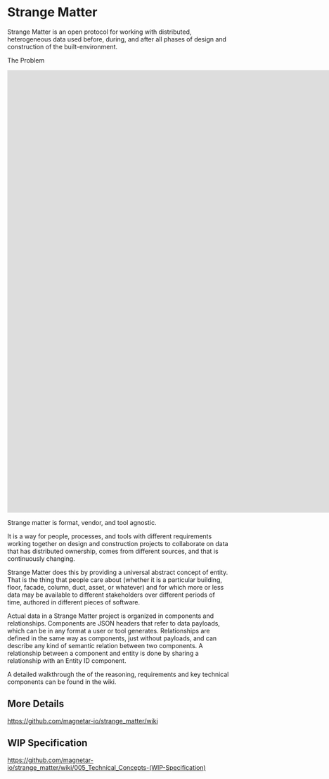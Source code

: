 # Strange Matter
Strange Matter is an open protocol for working with distributed, heterogeneous data used before, during, and after all phases of design and construction of the built-environment.

The Problem

<iframe width="2312" height="1006" src="https://www.youtube.com/embed/B58gelAg4P8" title="Pitch" frameborder="0" allow="accelerometer; autoplay; clipboard-write; encrypted-media; gyroscope; picture-in-picture; web-share" allowfullscreen></iframe>

Strange matter is format, vendor, and tool agnostic.  

It is a way for people, processes, and tools with different requirements working together on design and construction projects to collaborate on data that has distributed ownership, comes from different sources, and that is continuously changing. 

Strange Matter does this by providing a universal abstract concept of entity. That is the thing that people care about (whether it is a particular building, floor, facade, column, duct, asset, or whatever) and for which more or less data may be available to different stakeholders over different periods of time, authored in different pieces of software. 

Actual data in a Strange Matter project is organized in components and relationships.  Components are JSON headers that refer to data payloads, which can be in any format a user or tool generates. Relationships are defined in the same way as components, just without payloads, and can describe any kind of semantic relation between two components. A relationship between a component and entity is done by sharing a relationship with an Entity ID  component. 

A detailed walkthrough the of the reasoning, requirements and key technical components can be found in the wiki.

## More Details
https://github.com/magnetar-io/strange_matter/wiki

## WIP Specification
https://github.com/magnetar-io/strange_matter/wiki/005_Technical_Concepts-(WIP-Specification)

